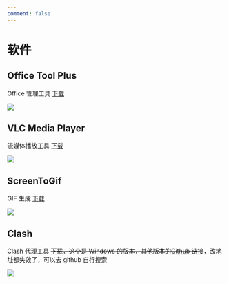 ```yaml
---
comment: false
---
```


# 软件

## Office Tool Plus

Office 管理工具
[下载](https://otp.landian.vip/zh-cn/download.html)

<Image src="https://raw.githubusercontent.com/Lazydd/images/main/202410281022426.png" />

## VLC Media Player

流媒体播放工具
[下载](http://www.videolan.org)

<Image src="https://raw.githubusercontent.com/Lazydd/images/main/202410281023739.png" />

## ScreenToGif

GIF 生成
[下载](https://www.screentogif.com)

<Image src="https://raw.githubusercontent.com/Lazydd/images/main/202410281023636.png" />

## Clash

Clash 代理工具
~~[下载](https://github.com/Fndroid/clash_for_windows_pkg/releases)，这个是 Windows 的版本，其他版本的[Github 链接](https://github.com/Dreamacro/clash)~~，改地址都失效了，可以去 github 自行搜索

<Image src="https://raw.githubusercontent.com/Lazydd/images/main/202412131610582.webp" />
